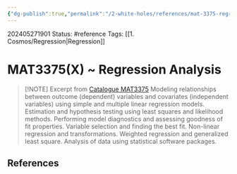 ```yaml
---
{"dg-publish":true,"permalink":"/2-white-holes/references/mat-3375-regression-analysis/"}
---
```


202405271901
Status: #reference
Tags: [[1. Cosmos/Regression\|Regression]]
# MAT3375(X) ~ Regression Analysis

> [!NOTE] Excerpt from [Catalogue MAT3375](https://catalogue.uottawa.ca/search/?P=MAT%203375)
> Modeling relationships between outcome (dependent) variables and covariates (independent variables) using simple and multiple linear regression models. Estimation and hypothesis testing using least squares and likelihood methods. Performing model diagnostics and assessing goodness of fit properties. Variable selection and finding the best fit. Non-linear regression and transformations. Weighted regression and generalized least square. Analysis of data using statistical software packages.




## References
